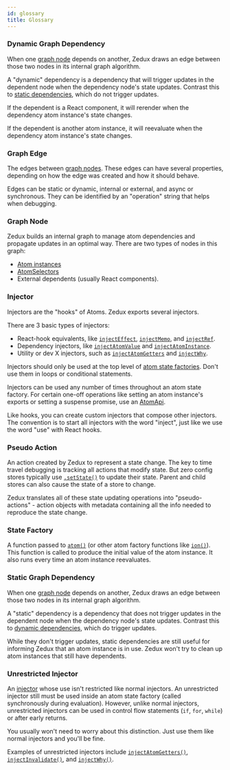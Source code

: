 ```yaml
---
id: glossary
title: Glossary
---
```


### Dynamic Graph Dependency

When one [graph node](#graph-node) depends on another, Zedux draws an edge between those two nodes in its internal graph algorithm.

A "dynamic" dependency is a dependency that will trigger updates in the dependent node when the dependency node's state updates. Contrast this to [static dependencies](#static-graph-dependency), which do not trigger updates.

If the dependent is a React component, it will rerender when the dependency atom instance's state changes.

If the dependent is another atom instance, it will reevaluate when the dependency atom instance's state changes.

### Graph Edge

The edges between [graph nodes](#graph-node). These edges can have several properties, depending on how the edge was created and how it should behave.

Edges can be static or dynamic, internal or external, and async or synchronous. They can be identified by an "operation" string that helps when debugging.

### Graph Node

Zedux builds an internal graph to manage atom dependencies and propagate updates in an optimal way. There are two types of nodes in this graph:

- [Atom instances](classes/AtomInstance)
- [AtomSelectors](types/AtomSelector)
- External dependents (usually React components).

### Injector

Injectors are the "hooks" of Atoms. Zedux exports several injectors.

There are 3 basic types of injectors:

- React-hook equivalents, like [`injectEffect`](injectors/injectEffect), [`injectMemo`](injectors/injectMemo), and [`injectRef`](injectors/injectRef).
- Dependency injectors, like [`injectAtomValue`](injectors/injectAtomValue) and [`injectAtomInstance`](injectors/injectAtomInstance).
- Utility or dev X injectors, such as [`injectAtomGetters`](injectors/injectAtomGetters) and [`injectWhy`](injectors/injectWhy).

Injectors should only be used at the top level of [atom state factories](#state-factory). Don't use them in loops or conditional statements.

Injectors can be used any number of times throughout an atom state factory. For certain one-off operations like setting an atom instance's exports or setting a suspense promise, use an [AtomApi](classes/AtomApi).

Like hooks, you can create custom injectors that compose other injectors. The convention is to start all injectors with the word "inject", just like we use the word "use" with React hooks.

### Pseudo Action

An action created by Zedux to represent a state change. The key to time travel debugging is tracking all actions that modify state. But zero config stores typically use [`.setState()`](classes/Store#setstate) to update their state. Parent and child stores can also cause the state of a store to change.

Zedux translates all of these state updating operations into "pseudo-actions" - action objects with metadata containing all the info needed to reproduce the state change.

### State Factory

A function passed to [`atom()`](factories/atom) (or other atom factory functions like [`ion()`](factories/ion)). This function is called to produce the initial value of the atom instance. It also runs every time an atom instance reevaluates.

### Static Graph Dependency

When one [graph node](#graph-node) depends on another, Zedux draws an edge between those two nodes in its internal graph algorithm.

A "static" dependency is a dependency that does not trigger updates in the dependent node when the dependency node's state updates. Contrast this to [dynamic dependencies](#dynamic-graph-dependency), which do trigger updates.

While they don't trigger updates, static dependencies are still useful for informing Zedux that an atom instance is in use. Zedux won't try to clean up atom instances that still have dependents.

### Unrestricted Injector

An [injector](#injector) whose use isn't restricted like normal injectors. An unrestricted injector still must be used inside an atom state factory (called synchronously during evaluation). However, unlike normal injectors, unrestricted injectors can be used in control flow statements (`if`, `for`, `while`) or after early returns.

You usually won't need to worry about this distinction. Just use them like normal injectors and you'll be fine.

Examples of unrestricted injectors include [`injectAtomGetters()`](injectors/injectAtomGetters), [`injectInvalidate()`](injectors/injectInvalidate), and [`injectWhy()`](injectors/injectWhy).
